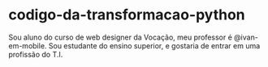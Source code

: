 # codigo-da-transformacao-python
Sou aluno do curso de web designer da Vocação, meu professor é @ivan-em-mobile. Sou estudante do ensino superior, e gostaria de entrar em uma profissão do T.I.
